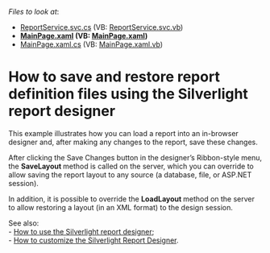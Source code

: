 <!-- default file list -->
*Files to look at*:

* [ReportService.svc.cs](./CS/ReportsSilverlight_SaveLoad_Example.Web/ReportService.svc.cs) (VB: [ReportService.svc.vb](./VB/ReportsSilverlight_SaveLoad_Example.Web/ReportService.svc.vb))
* **[MainPage.xaml](./CS/ReportsSilverlight_SaveLoad_Example/MainPage.xaml) (VB: [MainPage.xaml](./VB/ReportsSilverlight_SaveLoad_Example/MainPage.xaml))**
* [MainPage.xaml.cs](./CS/ReportsSilverlight_SaveLoad_Example/MainPage.xaml.cs) (VB: [MainPage.xaml.vb](./VB/ReportsSilverlight_SaveLoad_Example/MainPage.xaml.vb))
<!-- default file list end -->
# How to save and restore report definition files using the Silverlight report designer


<p>This example illustrates how you can load a report into an in-browser designer and, after making any changes to the report, save these changes.</p><p>After clicking the Save Changes button in the designer’s Ribbon-style menu, the <strong>Save</strong><strong>Layout </strong>method is called on the server, which you can override to allow saving the report layout to any source (a database, file, or ASP.NET session).</p><p>In addition, it is possible to override the <strong>Load</strong><strong>Layout </strong>method on the server to allow restoring a layout (in an XML format) to the design session.</p><p>See also:<br />
- <a href="https://www.devexpress.com/Support/Center/p/E3690">How to use the Silverlight report designer</a>;<br />
- <a href="https://www.devexpress.com/Support/Center/p/E3769">How to customize the Silverlight Report Designer</a>.</p>

<br/>


